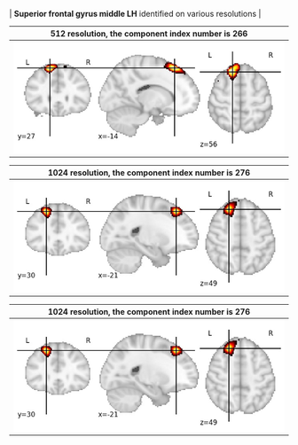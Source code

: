 


| **Superior frontal gyrus middle LH** identified on various resolutions |

| 512 resolution, the component index number is 266|  
|:---:|  
| ![Component 512](../512/final/266.jpg "From component 512: Superior frontal gyrus middle LH") |

| 1024 resolution, the component index number is 276|  
|:---:|  
| ![Component 1024](../1024/final/276.jpg "From component 1024: Superior frontal gyrus middle LH") |

| 1024 resolution, the component index number is 276|  
|:---:|  
| ![Component 1024](../1024/final/276.jpg "From component 1024: Superior frontal gyrus middle LH") |